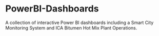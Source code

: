 # PowerBI-Dashboards
A collection of interactive Power BI dashboards including a Smart City Monitoring System and ICA Bitumen Hot Mix Plant Operations.
